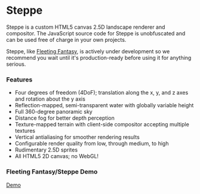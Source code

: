 Steppe
======

Steppe is a custom HTML5 canvas 2.5D landscape renderer and compositor. The
JavaScript source code for Steppe is unobfuscated and can be used free of
charge in your own projects.

Steppe, like [Fleeting Fantasy](http://fleetingfantasy.com/), is actively under
development so we recommend you wait until it's production-ready before using
it for anything serious.

### Features ###

* Four degrees of freedom (4DoF); translation along the x, y, and z axes and rotation about the y axis
* Reflection-mapped, semi-transparent water with globally variable height
* Full 360-degree panoramic sky
* Distance fog for better depth perception
* Texture-mapped terrain with client-side compositor accepting multiple textures
* Vertical antialiasing for smoother rendering results
* Configurable render quality from low, through medium, to high
* Rudimentary 2.5D sprites
* All HTML5 2D canvas; no WebGL!

### Fleeting Fantasy/Steppe Demo ###

[Demo](http://fleetingfantasy.com/demo)

